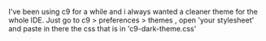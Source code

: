 I've been using c9 for a while and i always wanted a cleaner theme for the whole IDE.
Just go to c9 > preferences > themes , open 'your stylesheet' and paste in there the css that is in 'c9-dark-theme.css'

